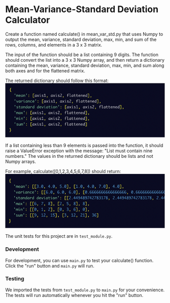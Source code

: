 <h1 class="text-center big-heading">Mean-Variance-Standard Deviation Calculator</h1>

Create a function named calculate() in mean_var_std.py that uses Numpy to output the mean, variance, standard deviation, max, min, and sum of the rows, columns, and elements in a 3 x 3 matrix.

The input of the function should be a list containing 9 digits. The function should convert the list into a 3 x 3 Numpy array, and then return a dictionary containing the mean, variance, standard deviation, max, min, and sum along both axes and for the flattened matrix.

The returned dictionary should follow this format:
![Alt text](image/img1.png)

If a list containing less than 9 elements is passed into the function, it should raise a ValueError exception with the message: "List must contain nine numbers." The values in the returned dictionary should be lists and not Numpy arrays.

For example, calculate([0,1,2,3,4,5,6,7,8]) should return:
![Alt text](image/img2.png)


The unit tests for this project are in ```test_module.py```.

<h3 class="text-center big-heading">Development</h3>

For development, you can use ```main.py``` to test your calculate() function. Click the "run" button and ```main.py``` will run.

<h3 class="text-center big-heading">Testing</h3>

We imported the tests from ```test_module.py``` to ```main.py``` for your convenience. The tests will run automatically whenever you hit the "run" button.